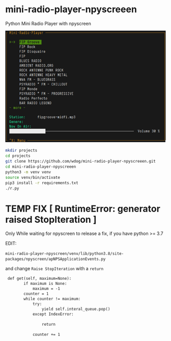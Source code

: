 # mini-radio-player-npyscreeen
Python Mini Radio Player with npyscreen


![](images/screenshot.png)

```bash
mkdir projects
cd projects
git clone https://github.com/wdog/mini-radio-player-npyscreeen.git
cd mini-radio-player-npyscreeen
python3 -m venv venv
source venv/bin/activate
pip3 install -r requirements.txt
./r.py
```


# TEMP FIX [ RuntimeError: generator raised StopIteration ]

Only While waiting for npyscreen to release a fix, if you have python >= 3.7  

EDIT:

`mini-radio-player-npyscreen/venv/lib/python3.8/site-packages/npyscreen/apNPSApplicationEvents.py`

and change `Raise StopIteration` with a `return` 

```
 def get(self, maximum=None):
        if maximum is None:
            maximum = -1
        counter = 1
        while counter != maximum:
            try:
                yield self.interal_queue.pop()
            except IndexError:

                return

            counter += 1
```

